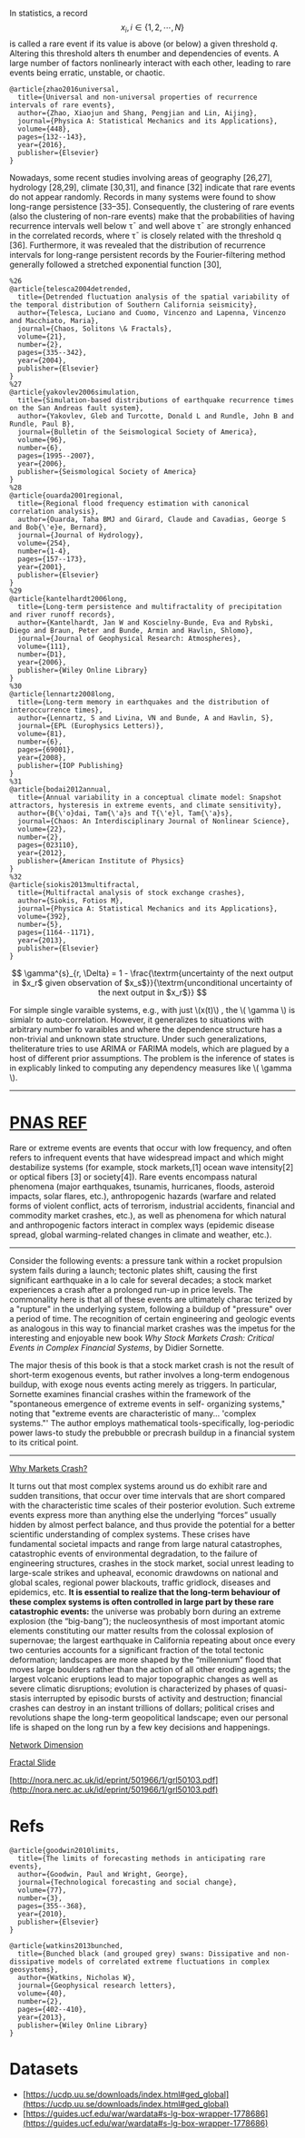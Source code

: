 In statistics, a record $$x_i , i \in \{ 1 , 2 , \cdots , N \}$$ is called a rare event if its value is above (or below) a given threshold $q$. Altering this threshold alters th enumber and dependencies of events. A large number of factors nonlinearly interact with each other, leading to rare events being erratic, unstable, or chaotic.

```
@article{zhao2016universal,
  title={Universal and non-universal properties of recurrence intervals of rare events},
  author={Zhao, Xiaojun and Shang, Pengjian and Lin, Aijing},
  journal={Physica A: Statistical Mechanics and its Applications},
  volume={448},
  pages={132--143},
  year={2016},
  publisher={Elsevier}
}
```
Nowadays, some recent studies involving areas of geography [26,27], hydrology [28,29], climate [30,31], and finance [32]
indicate that rare events do not appear randomly. Records in many systems were found to show long-range persistence
[33–35]. Consequently, the clustering of rare events (also the clustering of non-rare events) make that the probabilities of
having recurrence intervals well below τ¯ and well above τ¯ are strongly enhanced in the correlated records, where τ¯ is closely related with the threshold q [36]. Furthermore, it was revealed that the distribution of recurrence intervals for long-range persistent records by the Fourier-filtering method generally followed a stretched exponential function [30],

```
%26
@article{telesca2004detrended,
  title={Detrended fluctuation analysis of the spatial variability of the temporal distribution of Southern California seismicity},
  author={Telesca, Luciano and Cuomo, Vincenzo and Lapenna, Vincenzo and Macchiato, Maria},
  journal={Chaos, Solitons \& Fractals},
  volume={21},
  number={2},
  pages={335--342},
  year={2004},
  publisher={Elsevier}
}
%27
@article{yakovlev2006simulation,
  title={Simulation-based distributions of earthquake recurrence times on the San Andreas fault system},
  author={Yakovlev, Gleb and Turcotte, Donald L and Rundle, John B and Rundle, Paul B},
  journal={Bulletin of the Seismological Society of America},
  volume={96},
  number={6},
  pages={1995--2007},
  year={2006},
  publisher={Seismological Society of America}
}
%28
@article{ouarda2001regional,
  title={Regional flood frequency estimation with canonical correlation analysis},
  author={Ouarda, Taha BMJ and Girard, Claude and Cavadias, George S and Bob{\'e}e, Bernard},
  journal={Journal of Hydrology},
  volume={254},
  number={1-4},
  pages={157--173},
  year={2001},
  publisher={Elsevier}
}
%29
@article{kantelhardt2006long,
  title={Long-term persistence and multifractality of precipitation and river runoff records},
  author={Kantelhardt, Jan W and Koscielny-Bunde, Eva and Rybski, Diego and Braun, Peter and Bunde, Armin and Havlin, Shlomo},
  journal={Journal of Geophysical Research: Atmospheres},
  volume={111},
  number={D1},
  year={2006},
  publisher={Wiley Online Library}
}
%30
@article{lennartz2008long,
  title={Long-term memory in earthquakes and the distribution of interoccurrence times},
  author={Lennartz, S and Livina, VN and Bunde, A and Havlin, S},
  journal={EPL (Europhysics Letters)},
  volume={81},
  number={6},
  pages={69001},
  year={2008},
  publisher={IOP Publishing}
}
%31
@article{bodai2012annual,
  title={Annual variability in a conceptual climate model: Snapshot attractors, hysteresis in extreme events, and climate sensitivity},
  author={B{\'o}dai, Tam{\'a}s and T{\'e}l, Tam{\'a}s},
  journal={Chaos: An Interdisciplinary Journal of Nonlinear Science},
  volume={22},
  number={2},
  pages={023110},
  year={2012},
  publisher={American Institute of Physics}
}
%32
@article{siokis2013multifractal,
  title={Multifractal analysis of stock exchange crashes},
  author={Siokis, Fotios M},
  journal={Physica A: Statistical Mechanics and its Applications},
  volume={392},
  number={5},
  pages={1164--1171},
  year={2013},
  publisher={Elsevier}
}

```

$$    \gamma^{s}_{r, \Delta} = 1 - \frac{\textrm{uncertainty of the next output in $x_r$ given  observation of  $x_s$}}{\textrm{unconditional uncertainty of the next output in $x_r$}}
$$

For simple single varaible  systems, e.g., with just  \\\(x(t)\\\) , the \\\( \gamma \\\) is simialr to auto-correlation. However, it generalizes to situations with arbitrary number fo varaibles and where the dependence structure has a non-trivial and unknown state structure. Under such generalizations, theliterature tries to use ARIMA or FARIMA models, which are plagued by a host of different prior assumptions. The problem is the inference of states is in explicably linked to computing any dependency measures like \\\( \gamma \\\).

---


# [PNAS REF](http://34.66.189.202:4567/uploads/pnasrare.pdf)



Rare or extreme events are events that occur with low frequency, and often refers to infrequent events that have widespread impact and which might destabilize systems (for example, stock markets,[1] ocean wave intensity[2] or optical fibers [3] or society[4]). Rare events encompass natural phenomena (major earthquakes, tsunamis, hurricanes, floods, asteroid impacts, solar flares, etc.), anthropogenic hazards (warfare and related forms of violent conflict, acts of terrorism, industrial accidents, financial and commodity market crashes, etc.), as well as phenomena for which natural and anthropogenic factors interact in complex ways (epidemic disease spread, global warming-related changes in climate and weather, etc.).

---

 Consider the following events: a pressure tank within a rocket propulsion system fails  during a launch; tectonic plates shift, causing the first significant earthquake in a lo cale for several decades; a stock market experiences a crash after a prolonged run-up  in price levels. The commonality here is that all of these events are ultimately charac terized by a "rupture" in the underlying system, following a buildup of "pressure"
 over a period of time. The recognition of certain engineering and geologic events as  analogous in this way to financial market crashes was the impetus for the interesting  and enjoyable new book *Why Stock Markets Crash: Critical Events in Complex Financial
 Systems*, by Didier Sornette.
 
  The major thesis of this book is that a stock market crash is not the result of short-term  exogenous events, but rather involves a long-term endogenous buildup, with exoge nous events acting merely as triggers. In particular, Sornette examines financial crashes  within the framework of the "spontaneous emergence of extreme events in self- organizing systems," noting that "extreme events are characteristic of many... 'complex systems."' The author employs mathematical tools-specifically, log-periodic  power laws-to study the prebubble or precrash buildup in a financial system to its  critical point.
 
 ---
 
 [Why Markets Crash?](http://34.66.189.202:4567/uploads/whyMarketsCrash.pdf)
 
 
 It turns out that most complex systems around us do exhibit rare and sudden transitions, that occur over time
intervals that are short compared with the characteristic time scales of their posterior evolution. Such extreme events
express more than anything else the underlying “forces” usually hidden by almost perfect balance, and thus provide
the potential for a better scientific understanding of complex systems. These crises have fundamental societal
impacts and range from large natural catastrophes, catastrophic events of environmental degradation, to the failure
of engineering structures, crashes in the stock market, social unrest leading to large-scale strikes and upheaval,
economic drawdowns on national and global scales, regional power blackouts, traffic gridlock, diseases and epidemics,
etc. **It is essential to realize that the long-term behaviour of these complex systems is often controlled in large part by these rare catastrophic events:** the universe was probably born during an extreme explosion  (the  “big-bang”);  the nucleosynthesis of most important atomic elements constituting our matter results from the colossal explosion of
supernovae; the largest earthquake in California repeating about once every two centuries accounts for a significant
fraction of the total tectonic deformation; landscapes are more shaped by the “millennium” flood that moves large
boulders rather than the action of all other eroding agents; the largest volcanic eruptions lead to major topographic
changes as well as severe climatic disruptions; evolution is characterized by phases of quasi-stasis interrupted by
episodic bursts of activity and destruction;  financial crashes can destroy in an instant trillions of dollars;
political crises and revolutions shape the long-term geopolitical landscape; even our personal life is shaped on the long
run by a few key decisions and happenings.



 [Network Dimension](http://34.66.189.202:4567/uploads/nature03248.pdf)
 
 [Fractal Slide](http://34.66.189.202:4567/uploads/FractalSlides.pdf)
 
 [http://nora.nerc.ac.uk/id/eprint/501966/1/grl50103.pdf](http://nora.nerc.ac.uk/id/eprint/501966/1/grl50103.pdf)


# Refs

```
@article{goodwin2010limits,
  title={The limits of forecasting methods in anticipating rare events},
  author={Goodwin, Paul and Wright, George},
  journal={Technological forecasting and social change},
  volume={77},
  number={3},
  pages={355--368},
  year={2010},
  publisher={Elsevier}
}
```

```
@article{watkins2013bunched,
  title={Bunched black (and grouped grey) swans: Dissipative and non-dissipative models of correlated extreme fluctuations in complex geosystems},
  author={Watkins, Nicholas W},
  journal={Geophysical research letters},
  volume={40},
  number={2},
  pages={402--410},
  year={2013},
  publisher={Wiley Online Library}
}
```

# Datasets

+ [https://ucdp.uu.se/downloads/index.html#ged_global](https://ucdp.uu.se/downloads/index.html#ged_global)
+ [https://guides.ucf.edu/war/wardata#s-lg-box-wrapper-1778686](https://guides.ucf.edu/war/wardata#s-lg-box-wrapper-1778686)
 